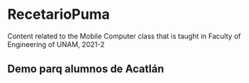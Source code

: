 # RecetarioPuma

Content related to the Mobile Computer class that is taught in Faculty of Engineering of UNAM, 2021-2

## Demo parq alumnos de Acatlán
